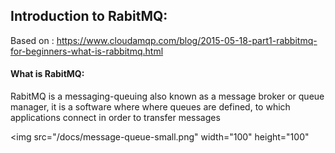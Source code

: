 ## Introduction to RabitMQ:
Based on : https://www.cloudamqp.com/blog/2015-05-18-part1-rabbitmq-for-beginners-what-is-rabbitmq.html

#### What is RabitMQ:

RabitMQ is a messaging-queuing also known as a message broker or queue manager, it is a software where where queues are defined, to which
applications connect in order to transfer messages

<img src="/docs/message-queue-small.png" width="100" height="100"
